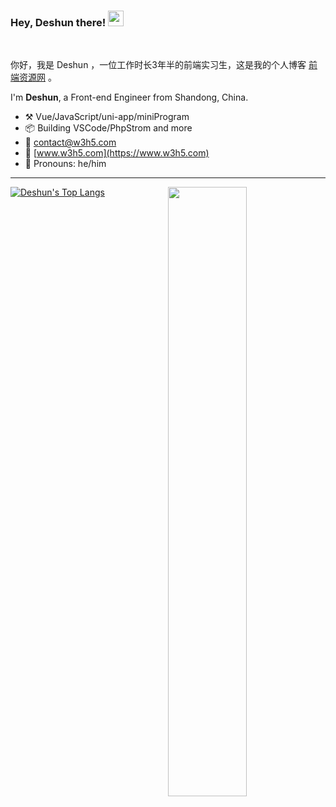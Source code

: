 ### Hey, Deshun there! <img src="https://media.giphy.com/media/hvRJCLFzcasrR4ia7z/giphy.gif" width="25px">

<br />

你好，我是 Deshun ，一位工作时长3年半的前端实习生，这是我的个人博客 [前端资源网](https://www.w3h5.com) 。

I'm **Deshun**, a Front-end Engineer from Shandong, China.

-   :hammer_and_pick: Vue/JavaScript/uni-app/miniProgram
-   :package: Building VSCode/PhpStrom and more
-   :e-mail: contact@w3h5.com
-   :round_pushpin: [www.w3h5.com](https://www.w3h5.com)
-   :man: Pronouns: he/him

---

[<img align="right" width="50%" src="https://github-readme-stats.vercel.app/api?username=ideshun&count_private=true&show_icons=true&hide=prs">](https://github.com/ideshun)


  
[![Deshun's Top Langs](https://github-readme-stats.vercel.app/api/top-langs/?username=ideshun&layout=compact)](https://github.com/ideshun)
